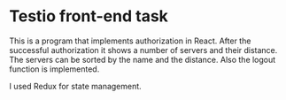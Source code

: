 # Testio front-end task

This is a program that implements authorization in React. After the successful authorization it shows a number of servers and their distance. The servers can be sorted by the name and the distance. Also the logout function is implemented.

I used Redux for state management.
